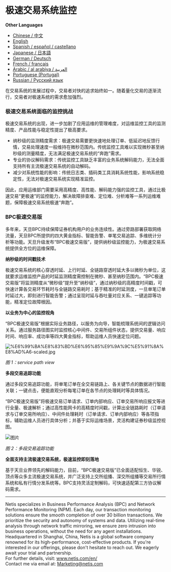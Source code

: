 # 极速交易系统监控

**Other Languages**

+ [Chinese / 中文](https://github.com/lvdeshuii/OverFlow/blob/main/docs/zh/High-frequency-Trading-System-Monitoring-zh.md)
+ [English](https://github.com/lvdeshuii/OverFlow/blob/main/docs/en/High-frequency-Trading-System-Monitoring-en.md)
+ [Spanish / español / castellano](https://github.com/lvdeshuii/OverFlow/blob/main/docs/es/High-frequency-Trading-System-Monitoring-es.md)
+ [Japanese / 日本語](https://github.com/lvdeshuii/OverFlow/blob/main/docs/ja/High-frequency-Trading-System-Monitoring-ja.md)
+ [German / Deutsch](https://github.com/lvdeshuii/OverFlow/blob/main/docs/de/High-frequency-Trading-System-Monitoring-de.md)
+ [French / français](https://github.com/lvdeshuii/OverFlow/blob/main/docs/fr/High-frequency-Trading-System-Monitoring-fr.md)
+ [Arabic / al arabiya / العربية](https://github.com/lvdeshuii/OverFlow/blob/main/docs/ar/High-frequency-Trading-System-Monitoring-ar.md)
+ [Portuguese (Portugal)](https://github.com/lvdeshuii/OverFlow/blob/main/docs/pt/High-frequency-Trading-System-Monitoring-pt.md)
+ [Russian / Русский язык](https://github.com/lvdeshuii/OverFlow/blob/main/docs/ru/High-frequency-Trading-System-Monitoring-ru.md)

在交易系统的发展过程中，交易者对快的追求始终如一。随着量化交易的逐渐流行，交易者对极速系统的需求愈加强烈。

### 极速交易系统面临的监控挑战

极速交易系统的出现，进一步加剧了应用运维的管理难度，对运维监控工具的监测精度、产品性能与稳定性提出了极高要求。

- 纳秒级的监测精度需求：极速交易需要更快速地处理订单、低延迟地反馈行情，交易处理速度一般维持在微秒范围内。传统监控工具难以实现微秒甚至纳秒级的测量精度，无法满足极速交易系统的“奔跑”需求。
- 专业的协议解码需求：传统监控工具缺乏丰富的业务系统解码能力，无法全面支持所有主流极速交易系统的自动解码。
- 减少对系统性能的影响：传统日志类、插码类工具消耗系统性能，影响系统稳定性，无法对极速交易系统实现精准监控。

因此，应用运维部门需要采用高精度、高性能、解码能力强的监控工具，通过比极速交易“更极速”的监控能力，解决故障排查难、定位难、分析难等一系列运维难题，保障极速交易系统极速“奔跑”。

### BPC极速交易版

多年来，天旦BPC持续保障证券机构用户的业务连续性。通过旁路部署获取网络流量，天旦BPC所提供的四大黄金指标、智能告警、单笔交易追踪、多维统计分析等功能。天旦升级发布“BPC极速交易版”，提供纳秒级监控能力，为极速交易系统提供全方位的运维保障。

**纳秒级的时间戳技术**

极速交易系统的核心穿透时延、上行时延、全链路穿透时延大多以微秒为单位，这就要求运维监控产品的时延监测精度需控制在微秒、甚至纳秒范围内。“BPC极速交易版”将监测精度从“微秒级”提升至“纳秒级”，通过纳秒级的高精度时间戳，可快速计算各交易环节耗时与全链路交易耗时；基于精准的时延测度，一旦单笔订单时延过大，即刻进行智能告警；通过呈现时延与吞吐量对应关系、一键追踪等功能，精准定位故障根因。

**以业务为中心的监控视角**

“BPC极速交易版”根据实际业务路径，以服务为向导，智能梳理系统间的逻辑访问关系。通过服务路径图实时监控核心中间件、交易所组件状态，提供交易量、响应时间、响应率、成功率等四大黄金指标，帮助运维人员快速定位问题。

![%E6%99%BA%E8%83%BD%E6%95%85%E9%9A%9C%E5%91%8A%E8%AD%A6-scaled.jpg](https://www.netis.com/wp-content/uploads/2022/05/%E6%99%BA%E8%83%BD%E6%95%85%E9%9A%9C%E5%91%8A%E8%AD%A6-scaled.jpg)

*图 1：service path view*

**多段交易追踪功能**

通过多段交易追踪功能，将单笔订单在全交易链路上、各关键节点的数据进行智能关联；一键点击，便能直观分析每笔订单在各节点的处理耗时等具体情况。

“BPC极速交易版”将极速交易订单请求、订单内部响应、订单交易所响应报文等进行全量、极速解析；通过高性能网卡的高精度时间戳，计算出全链路耗时（订单请求与订单交易所响应）、中间件处理耗时（订单请求、订单内部响应）等各项指标，辅助运维人员进行具体分析；并基于实际运维场景，灵活构建证券秒级监控视图。

![图片](https://mmbiz.qpic.cn/mmbiz_jpg/o672k3fsicq19VyEficPiaZ2k9iaJhBWWYicHSHVWKyCm89sMW99ER72MfE1GBUsmQob7o6hmpjQvUD3BrDsFV33zlQ/640?wx_fmt=jpeg&tp=webp&wxfrom=5&wx_lazy=1&wx_co=1)

*图 2：多段交易追踪功能*

**全面支持主流极速交易系统，极速监控即刻落地**

基于天旦业界领先的解码能力，目前，“BPC极速交易版”已全面适配恒生、华锐、顶点等众多主流极速交易系统，并广泛支持上交所组播、深交所组播等交易所行情系统和私有行情分发系统等。BPC支持灵活定制解码，可快速适配第三方协议解码需求。

***
Netis specializes in Business Performance Analysis (BPC) and Network Performance Monitoring (NPM). Each day, our transaction monitoring solutions ensure the smooth completion of over 30 billion transactions. We prioritize the security and autonomy of systems and data. Utilizing real-time analysis through network traffic mirroring, we ensure zero intrusion into business operations, without the need for any agent installations. Headquartered in Shanghai, China, Netis is a global software company renowned for its high-performance, cost-effective products. If you're interested in our offerings, please don't hesitate to reach out. We eagerly await your trial and partnership.  
For further details, visit: www.netis.com/en/  
Contact me via email at: Marketing@netis.com
